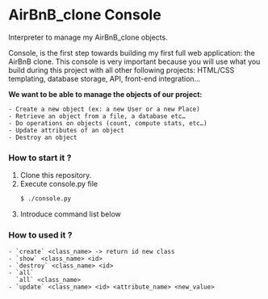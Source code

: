 # AirBnB_clone Console

Interpreter to manage my AirBnB_clone objects.

Console, is the first step towards building my first full web application: the AirBnB clone. This console is very important because you will use what you build during this project with all other following projects: HTML/CSS templating, database storage, API, front-end integration…

**We want to be able to manage the objects of our project:**

    - Create a new object (ex: a new User or a new Place)
    - Retrieve an object from a file, a database etc…
    - Do operations on objects (count, compute stats, etc…)
    - Update attributes of an object
    - Destroy an object

### How to start it ?

1. Clone this repository.
2. Execute console.py file
    ```bash
    $ ./console.py
    ```
3. Introduce command list below

### How to used it ?
    - `create` <class_name> -> return id new class
    - `show` <class_name> <id>
    - `destroy` <class_name> <id>
    - `all`
      `all` <class_name>
    - `update` <class_name> <id> <attribute_name> <new_value>
